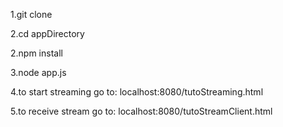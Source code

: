 1.git clone

2.cd appDirectory 

2.npm install

3.node app.js

4.to start streaming go to:
localhost:8080/tutoStreaming.html

5.to receive stream go to:
localhost:8080/tutoStreamClient.html 
